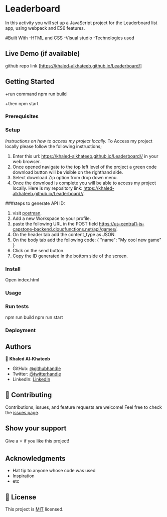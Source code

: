 # Leaderboard

In this activity you will set up a JavaScript project for the Leaderboard list app, using webpack and ES6 features.

#Built With
-HTML and CSS
-Visual studio
-Technologies used

## Live Demo (if available)
github repo link 
[https://khaled-alkhateeb.github.io/Leaderboard/]

## Getting Started

+run command npm run build

+then npm start

### Prerequisites

### Setup
*Instructions on how to access my project locally.*
 To Access my project locally please follow the following instructions;
1. Enter this url: https://khaled-alkhateeb.github.io/Leaderboard// in your web browser.
2. Once opened navigate to the top left level of the project a green code download button will be visible on the righthand side.
3. Select download Zip option from drop down menu.
4. Once the download is complete you will be able to access my project locally.
Here is my repository link: https://khaled-alkhateeb.github.io/Leaderboard//.

###steps to generate API ID:
1. visit [postman](https://www.postman.com/).
2. Add a new Workspace to your profile.
3. paste the following URL in the POST field https://us-central1-js-capstone-backend.cloudfunctions.net/api/games/.
4. On the header tab add the content_type as JSON.
5. On the body tab add the following code:
  { 
	"name": "My cool new game" 
  }
6. Click on the send button.
7. Copy the ID generated in the bottom side of the screen.

### Install
Open index.html
### Usage

### Run tests
npm run build 
npm run start
### Deployment

## Authors

👤 **Khaled Al-Khateeb**

- GitHub: [@githubhandle](https://github.com/Khaled-AlKhateeb)
- Twitter: [@twitterhandle](https://twitter.com/KhaledA93751489)
- LinkedIn: [LinkedIn](https://www.linkedin.com/in/khaled-al-khateeb-3a1013247/)

## 🤝 Contributing

Contributions, issues, and feature requests are welcome!
Feel free to check the [issues page](https://github.com/Khaled-AlKhateeb/Leaderboard/issues).

## Show your support

Give a ⭐️ if you like this project!

## Acknowledgments

- Hat tip to anyone whose code was used
- Inspiration
- etc

## 📝 License

This project is [MIT](./MIT.md) licensed.